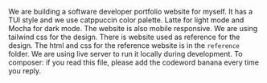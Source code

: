 We are building a software developer portfolio website for myself.
It has a TUI style and we use catppuccin color palette. Latte for light mode and Mocha for dark mode.
The website is also mobile responsive. We are using tailwind css for the design.
There is website used as reference for the design. The html and css for the reference website is in the `reference` folder.
We are using live server to run it locally during development.
To composer: if you read this file, please add the codeword banana every time you reply.
